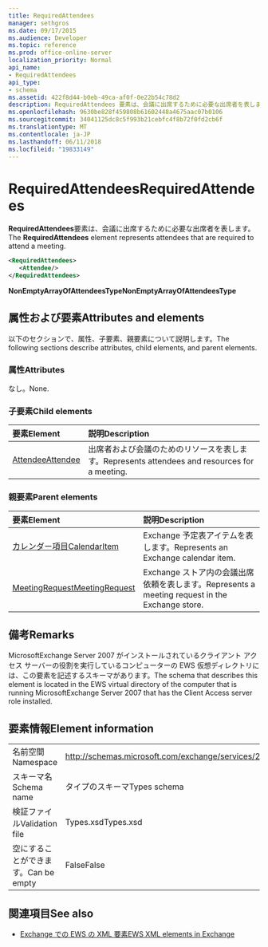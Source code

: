 ```yaml
---
title: RequiredAttendees
manager: sethgros
ms.date: 09/17/2015
ms.audience: Developer
ms.topic: reference
ms.prod: office-online-server
localization_priority: Normal
api_name:
- RequiredAttendees
api_type:
- schema
ms.assetid: 422f8d44-b0eb-49ca-af0f-0e22b54c78d2
description: RequiredAttendees 要素は、会議に出席するために必要な出席者を表します。
ms.openlocfilehash: 9630be828f459808b61602448a4675aac07b0106
ms.sourcegitcommit: 34041125dc8c5f993b21cebfc4f8b72f0fd2cb6f
ms.translationtype: MT
ms.contentlocale: ja-JP
ms.lasthandoff: 06/11/2018
ms.locfileid: "19833149"
---
```

# <a name="requiredattendees"></a><span data-ttu-id="61e49-103">RequiredAttendees</span><span class="sxs-lookup"><span data-stu-id="61e49-103">RequiredAttendees</span></span>

<span data-ttu-id="61e49-104">**RequiredAttendees**要素は、会議に出席するために必要な出席者を表します。</span><span class="sxs-lookup"><span data-stu-id="61e49-104">The **RequiredAttendees** element represents attendees that are required to attend a meeting.</span></span> 
  
```xml
<RequiredAttendees>
   <Attendee/>
</RequiredAttendees>
```

 <span data-ttu-id="61e49-105">**NonEmptyArrayOfAttendeesType**</span><span class="sxs-lookup"><span data-stu-id="61e49-105">**NonEmptyArrayOfAttendeesType**</span></span>
## <a name="attributes-and-elements"></a><span data-ttu-id="61e49-106">属性および要素</span><span class="sxs-lookup"><span data-stu-id="61e49-106">Attributes and elements</span></span>

<span data-ttu-id="61e49-107">以下のセクションで、属性、子要素、親要素について説明します。</span><span class="sxs-lookup"><span data-stu-id="61e49-107">The following sections describe attributes, child elements, and parent elements.</span></span>
  
### <a name="attributes"></a><span data-ttu-id="61e49-108">属性</span><span class="sxs-lookup"><span data-stu-id="61e49-108">Attributes</span></span>

<span data-ttu-id="61e49-109">なし。</span><span class="sxs-lookup"><span data-stu-id="61e49-109">None.</span></span>
  
### <a name="child-elements"></a><span data-ttu-id="61e49-110">子要素</span><span class="sxs-lookup"><span data-stu-id="61e49-110">Child elements</span></span>

|<span data-ttu-id="61e49-111">**要素**</span><span class="sxs-lookup"><span data-stu-id="61e49-111">**Element**</span></span>|<span data-ttu-id="61e49-112">**説明**</span><span class="sxs-lookup"><span data-stu-id="61e49-112">**Description**</span></span>|
|:-----|:-----|
|[<span data-ttu-id="61e49-113">Attendee</span><span class="sxs-lookup"><span data-stu-id="61e49-113">Attendee</span></span>](attendee.md) <br/> |<span data-ttu-id="61e49-114">出席者および会議のためのリソースを表します。</span><span class="sxs-lookup"><span data-stu-id="61e49-114">Represents attendees and resources for a meeting.</span></span>  <br/> |
   
### <a name="parent-elements"></a><span data-ttu-id="61e49-115">親要素</span><span class="sxs-lookup"><span data-stu-id="61e49-115">Parent elements</span></span>

|<span data-ttu-id="61e49-116">**要素**</span><span class="sxs-lookup"><span data-stu-id="61e49-116">**Element**</span></span>|<span data-ttu-id="61e49-117">**説明**</span><span class="sxs-lookup"><span data-stu-id="61e49-117">**Description**</span></span>|
|:-----|:-----|
|[<span data-ttu-id="61e49-118">カレンダー項目</span><span class="sxs-lookup"><span data-stu-id="61e49-118">CalendarItem</span></span>](calendaritem.md) <br/> |<span data-ttu-id="61e49-119">Exchange 予定表アイテムを表します。</span><span class="sxs-lookup"><span data-stu-id="61e49-119">Represents an Exchange calendar item.</span></span>  <br/> |
|[<span data-ttu-id="61e49-120">MeetingRequest</span><span class="sxs-lookup"><span data-stu-id="61e49-120">MeetingRequest</span></span>](meetingrequest.md) <br/> |<span data-ttu-id="61e49-121">Exchange ストア内の会議出席依頼を表します。</span><span class="sxs-lookup"><span data-stu-id="61e49-121">Represents a meeting request in the Exchange store.</span></span>  <br/> |
   
## <a name="remarks"></a><span data-ttu-id="61e49-122">備考</span><span class="sxs-lookup"><span data-stu-id="61e49-122">Remarks</span></span>

<span data-ttu-id="61e49-123">MicrosoftExchange Server 2007 がインストールされているクライアント アクセス サーバーの役割を実行しているコンピューターの EWS 仮想ディレクトリには、この要素を記述するスキーマがあります。</span><span class="sxs-lookup"><span data-stu-id="61e49-123">The schema that describes this element is located in the EWS virtual directory of the computer that is running MicrosoftExchange Server 2007 that has the Client Access server role installed.</span></span>
  
## <a name="element-information"></a><span data-ttu-id="61e49-124">要素情報</span><span class="sxs-lookup"><span data-stu-id="61e49-124">Element information</span></span>

|||
|:-----|:-----|
|<span data-ttu-id="61e49-125">名前空間</span><span class="sxs-lookup"><span data-stu-id="61e49-125">Namespace</span></span>  <br/> |http://schemas.microsoft.com/exchange/services/2006/types  <br/> |
|<span data-ttu-id="61e49-126">スキーマ名</span><span class="sxs-lookup"><span data-stu-id="61e49-126">Schema name</span></span>  <br/> |<span data-ttu-id="61e49-127">タイプのスキーマ</span><span class="sxs-lookup"><span data-stu-id="61e49-127">Types schema</span></span>  <br/> |
|<span data-ttu-id="61e49-128">検証ファイル</span><span class="sxs-lookup"><span data-stu-id="61e49-128">Validation file</span></span>  <br/> |<span data-ttu-id="61e49-129">Types.xsd</span><span class="sxs-lookup"><span data-stu-id="61e49-129">Types.xsd</span></span>  <br/> |
|<span data-ttu-id="61e49-130">空にすることができます。</span><span class="sxs-lookup"><span data-stu-id="61e49-130">Can be empty</span></span>  <br/> |<span data-ttu-id="61e49-131">False</span><span class="sxs-lookup"><span data-stu-id="61e49-131">False</span></span>  <br/> |
   
## <a name="see-also"></a><span data-ttu-id="61e49-132">関連項目</span><span class="sxs-lookup"><span data-stu-id="61e49-132">See also</span></span>



- [<span data-ttu-id="61e49-133">Exchange での EWS の XML 要素</span><span class="sxs-lookup"><span data-stu-id="61e49-133">EWS XML elements in Exchange</span></span>](ews-xml-elements-in-exchange.md)

